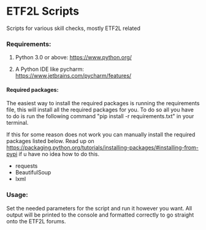 # ETF2L Scripts
Scripts for various skill checks, mostly ETF2L related


### Requirements:

1. Python 3.0 or above: https://www.python.org/

2. A Python IDE like pycharm: https://www.jetbrains.com/pycharm/features/

#### Required packages:

The easiest way to install the required packages is running the requirements file, this will install all the required packages for you.
To do so all you have to do is run the following command "pip install -r requirements.txt" in your terminal.

If this for some reason does not work you can manually install the required packages listed below. 
Read up on https://packaging.python.org/tutorials/installing-packages/#installing-from-pypi if u have no idea how to do this.
* requests
* BeautifulSoup 
* lxml

### Usage:

Set the needed parameters for the script and run it however you want. All output will be printed to the console and formatted correctly to go straight onto the ETF2L forums.
